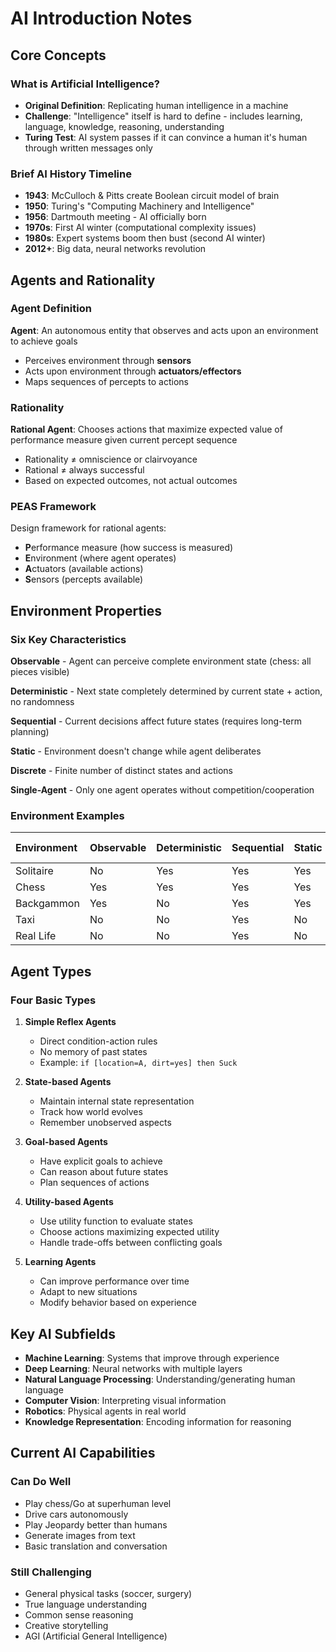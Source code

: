 # AI Introduction Notes

## Core Concepts

### What is Artificial Intelligence?
- **Original Definition**: Replicating human intelligence in a machine
- **Challenge**: "Intelligence" itself is hard to define - includes learning, language, knowledge, reasoning, understanding
- **Turing Test**: AI system passes if it can convince a human it's human through written messages only

### Brief AI History Timeline
- **1943**: McCulloch & Pitts create Boolean circuit model of brain
- **1950**: Turing's "Computing Machinery and Intelligence"
- **1956**: Dartmouth meeting - AI officially born
- **1970s**: First AI winter (computational complexity issues)
- **1980s**: Expert systems boom then bust (second AI winter)
- **2012+**: Big data, neural networks revolution

## Agents and Rationality

### Agent Definition
**Agent**: An autonomous entity that observes and acts upon an environment to achieve goals
- Perceives environment through **sensors**
- Acts upon environment through **actuators/effectors**
- Maps sequences of percepts to actions

### Rationality
**Rational Agent**: Chooses actions that maximize expected value of performance measure given current percept sequence
- Rationality ≠ omniscience or clairvoyance
- Rational ≠ always successful
- Based on expected outcomes, not actual outcomes

### PEAS Framework
Design framework for rational agents:
- **P**erformance measure (how success is measured)
- **E**nvironment (where agent operates)
- **A**ctuators (available actions)
- **S**ensors (percepts available)

## Environment Properties

### Six Key Characteristics

**Observable** - Agent can perceive complete environment state (chess: all pieces visible)

**Deterministic** - Next state completely determined by current state + action, no randomness

**Sequential** - Current decisions affect future states (requires long-term planning)

**Static** - Environment doesn't change while agent deliberates

**Discrete** - Finite number of distinct states and actions

**Single-Agent** - Only one agent operates without competition/cooperation

### Environment Examples
| Environment | Observable | Deterministic | Sequential | Static | Discrete | Single-Agent |
|:------------|:-----------|:--------------|:-----------|:-------|:---------|:-------------|
| Solitaire   | No         | Yes           | Yes        | Yes    | Yes      | Yes          |
| Chess       | Yes        | Yes           | Yes        | Yes    | Yes      | No           |
| Backgammon  | Yes        | No            | Yes        | Yes    | Yes      | No           |
| Taxi        | No         | No            | Yes        | No     | No       | No           |
| Real Life   | No         | No            | Yes        | No     | No       | No           |

## Agent Types

### Four Basic Types

1. **Simple Reflex Agents**
   - Direct condition-action rules
   - No memory of past states
   - Example: `if [location=A, dirt=yes] then Suck`

2. **State-based Agents**
   - Maintain internal state representation
   - Track how world evolves
   - Remember unobserved aspects

3. **Goal-based Agents**
   - Have explicit goals to achieve
   - Can reason about future states
   - Plan sequences of actions

4. **Utility-based Agents**
   - Use utility function to evaluate states
   - Choose actions maximizing expected utility
   - Handle trade-offs between conflicting goals

5. **Learning Agents**
   - Can improve performance over time
   - Adapt to new situations
   - Modify behavior based on experience

## Key AI Subfields

- **Machine Learning**: Systems that improve through experience
- **Deep Learning**: Neural networks with multiple layers
- **Natural Language Processing**: Understanding/generating human language
- **Computer Vision**: Interpreting visual information
- **Robotics**: Physical agents in real world
- **Knowledge Representation**: Encoding information for reasoning

## Current AI Capabilities

### Can Do Well
- Play chess/Go at superhuman level
- Drive cars autonomously
- Play Jeopardy better than humans
- Generate images from text
- Basic translation and conversation

### Still Challenging
- General physical tasks (soccer, surgery)
- True language understanding
- Common sense reasoning
- Creative storytelling
- AGI (Artificial General Intelligence)